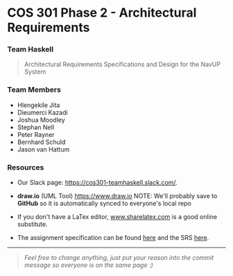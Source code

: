 # COS 301 Phase 2 - Architectural Requirements
### Team Haskell
> Architectural Requirements Specifications and Design for the NavUP System

### Team Members
- Hlengekile Jita
- Dieumerci Kazadi
- Joshua Moodley
- Stephan Nell
- Peter Rayner
- Bernhard Schuld
- Jason van Hattum

### Resources
* Our Slack page: https://cos301-teamhaskell.slack.com/.

* <b>draw.io</b> (UML Tool) https://www.draw.io NOTE: We'll probably save to <b>GitHub</b> so it is automatically synced to everyone's local repo

* If you don't have a LaTex editor, www.sharelatex.com is a good online substitute.

* The assignment specification can be found [here](http://cs.up.ac.za/files/COS301/Download/1527/) and the SRS [here](http://cs.up.ac.za/files/COS301/Download/1528/).

---
><i>Feel free to change anything, just put your reason into the commit message so everyone is on the same page :)</i>
